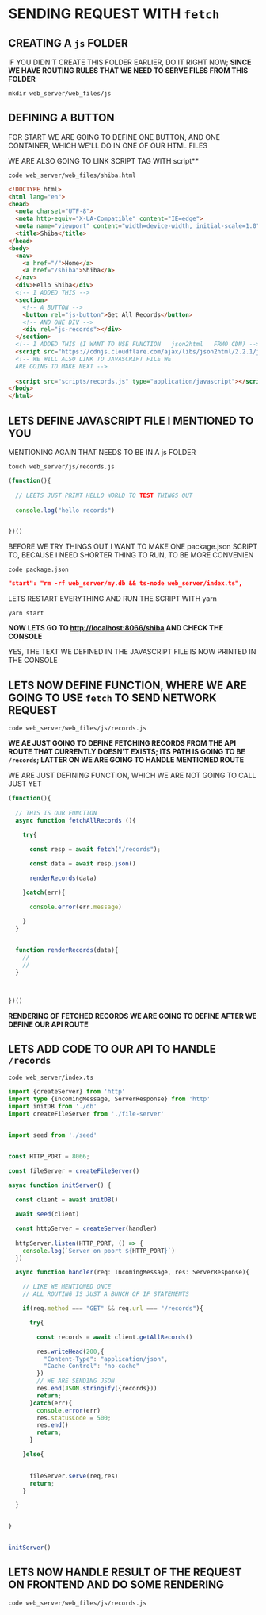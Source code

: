 # SENDING REQUEST WITH `fetch`

## CREATING A `js` FOLDER

IF YOU DIDN'T CREATE THIS FOLDER EARLIER, DO IT RIGHT NOW; **SINCE WE HAVE ROUTING RULES THAT WE NEED TO SERVE FILES FROM THIS FOLDER** 

```
mkdir web_server/web_files/js
```

## DEFINING A BUTTON

FOR START WE ARE GOING TO DEFINE ONE BUTTON, AND ONE CONTAINER, WHICH WE'LL DO IN ONE OF OUR HTML FILES

WE ARE ALSO GOING TO LINK SCRIPT TAG WITH script**

```
code web_server/web_files/shiba.html
```

```html
<!DOCTYPE html>
<html lang="en">
<head>
  <meta charset="UTF-8">
  <meta http-equiv="X-UA-Compatible" content="IE=edge">
  <meta name="viewport" content="width=device-width, initial-scale=1.0">
  <title>Shiba</title>
</head>
<body>
  <nav>
    <a href="/">Home</a>
    <a href="/shiba">Shiba</a>
  </nav>
  <div>Hello Shiba</div>
  <!-- I ADDED THIS -->
  <section>
    <!-- A BUTTON -->
    <button rel="js-button">Get All Records</button>
    <!-- AND ONE DIV -->
    <div rel="js-records"></div>
  </section>
  <!-- I ADDED THIS (I WANT TO USE FUNCTION   json2html   FRMO CDN) -->
  <script src="https://cdnjs.cloudflare.com/ajax/libs/json2html/2.2.1/json2html.min.js"></script>
  <!-- WE WILL ALSO LINK TO JAVASCRIPT FILE WE
  ARE GOING TO MAKE NEXT -->
  
  <script src="scripts/records.js" type="application/javascript"></script>
</body>
</html>
```

## LETS DEFINE JAVASCRIPT FILE I MENTIONED TO YOU

MENTIONING AGAIN THAT NEEDS TO BE IN A js FOLDER

```
touch web_server/js/records.js
```

```js
(function(){
  
  // LEETS JUST PRINT HELLO WORLD TO TEST THINGS OUT
  
  console.log("hello records")


})()
```

BEFORE WE TRY THINGS OUT I WANT TO MAKE ONE package.json SCRIPT TO, BECAUSE I NEED SHORTER THING TO RUN, TO BE MORE CONVENIEN

```
code package.json
```

```json
"start": "rm -rf web_server/my.db && ts-node web_server/index.ts",
```

LETS RESTART EVERYTHING AND RUN THE SCRIPT WITH yarn

```
yarn start
```

**NOW LETS GO TO <http://localhost:8066/shiba> AND CHECK THE CONSOLE**

YES, THE TEXT WE DEFINED IN THE JAVASCRIPT FILE IS NOW PRINTED IN THE CONSOLE

## LETS NOW DEFINE FUNCTION, WHERE WE ARE GOING TO USE `fetch` TO SEND NETWORK REQUEST

```
code web_server/web_files/js/records.js
```

**WE AE JUST GOING TO DEFINE FETCHING RECORDS FROM THE API ROUTE THAT CURRENTLY DOESN'T EXISTS; ITS PATH IS GOING TO BE `/records`; LATTER ON WE ARE GOING TO HANDLE MENTIONED ROUTE**

WE ARE JUST DEFINING FUNCTION, WHICH WE ARE NOT GOING TO CALL JUST YET 

```js
(function(){
  
  // THIS IS OUR FUNCTION 
  async function fetchAllRecords (){
    
    try{

      const resp = await fetch("/records");

      const data = await resp.json()

      renderRecords(data)

    }catch(err){

      console.error(err.message)
        
    }
  }


  function renderRecords(data){
    // 
    // 
  }



})()
```

**RENDERING OF FETCHED RECORDS WE ARE GOING TO DEFINE AFTER WE DEFINE OUR API ROUTE**

## LETS ADD CODE TO OUR API TO HANDLE `/records`

```
code web_server/index.ts
```

```ts
import {createServer} from 'http'
import type {IncomingMessage, ServerResponse} from 'http'
import initDB from './db'
import createFileServer from './file-server'


import seed from './seed'


const HTTP_PORT = 8066;

const fileServer = createFileServer()

async function initServer() {
  
  const client = await initDB()

  await seed(client)

  const httpServer = createServer(handler)
  
  httpServer.listen(HTTP_PORT, () => {
    console.log(`Server on poort ${HTTP_PORT}`)
  })

  async function handler(req: IncomingMessage, res: ServerResponse){

    // LIKE WE MENTIONED ONCE
    // ALL ROUTING IS JUST A BUNCH OF IF STATEMENTS

    if(req.method === "GET" && req.url === "/records"){

      try{

        const records = await client.getAllRecords()

        res.writeHead(200,{
          "Content-Type": "application/json",
          "Cache-Control": "no-cache"
        })
        // WE ARE SENDING JSON
        res.end(JSON.stringify({records}))
        return;
      }catch(err){
        console.error(err)
        res.statusCode = 500;
        res.end()
        return;
      }

    }else{

      
      fileServer.serve(req,res)
      return;
    }

  }


}


initServer()

```

## LETS NOW HANDLE RESULT OF THE REQUEST ON FRONTEND AND DO SOME RENDERING

```
code web_server/web_files/js/records.js
```

```js

```
